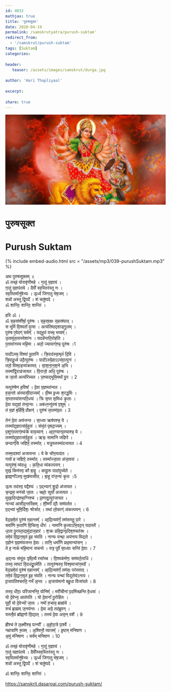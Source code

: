 ```yaml
---    
id: 4032    
mathjax: true    
title: 'पुरुषसूक्त'    
date: 2020-04-19    
permalink: /samskrutyatra/purush-suktam'
redirect_from: 
  - '/samskrut/purush-suktam'
tags: [Suktam]    
categories:    
    
header:    
   teaser: /assets/images/samskrut/durga.jpg    
    
author: 'Hari Thapliyaal'    
    
excerpt:    
    
share: true    
---    
```

    
![](/assets/images/samskrut/durga.jpg)    
    
# पुरुषसूक्त    
# Purush Suktam    
    
{% include embed-audio.html src = "/assets/mp3/039-purushSuktam.mp3" %}     
    
अथ पुरुषसूक्तम् ॥    
ॐ तच्छं॒ योरावृ॑णीमहे । गा॒तुं य॒ज्ञाय॑ ।    
गा॒तुं य॒ज्ञप॑तये । दैवी᳚ स्व॒स्तिर॑स्तु नः ।    
स्व॒स्तिर्मानु॑षेभ्यः । ऊ॒र्ध्वं जि॑गातु भेष॒जम् ।    
शन्नो॑ अस्तु द्वि॒पदे᳚ । शं चतु॑ष्पदे ।    
ॐ शान्तिः॒ शान्तिः॒ शान्तिः॑ ।    
    
हरिः ॐ ।    
ॐ स॒हस्र॑शीर्षा॒ पुरु॑षः । स॒ह॒स्रा॒क्षः स॒हस्र॑पात् ।    
स भूमिं॑ वि॒श्वतो॑ वृ॒त्वा । अत्य॑तिष्ठद्दशाङ्गु॒लम् ।    
पुरु॑ष ए॒वेदग्ं सर्वम्᳚ । यद्भू॒तं यच्च॒ भव्यम्᳚।    
उ॒तामृ॑त॒त्वस्येशा॑नः । यदन्ने॑नाति॒रोह॑ति ।    
ए॒तावा॑नस्य महि॒मा । अतो॒ ज्यायाग्ं॑श्च॒ पूरु॑षः ।1    
    
पादो᳚ऽस्य॒ विश्वा॑ भू॒तानि॑ । त्रि॒पाद॑स्या॒मृतं॑ दि॒वि ।    
त्रि॒पादू॒र्ध्व उदै॒त्पुरु॑षः । पादो᳚ऽस्ये॒हाऽऽभ॑वा॒त्पुनः॑ ।    
ततो॒ विश्व॒ङ्व्य॑क्रामत् । सा॒श॒ना॒न॒श॒ने अ॒भि ।    
तस्मा᳚द्वि॒राड॑जायत । वि॒राजो॒ अधि॒ पूरु॑षः ।    
स जा॒तो अत्य॑रिच्यत । प॒श्चाद्भूमि॒मथो॑ पु॒रः । 2    
    
यत्पुरु॑षेण ह॒विषा᳚ । दे॒वा य॒ज्ञमत॑न्वत ।    
व॒स॒न्तो अ॑स्यासी॒दाज्यम्᳚ । ग्री॒ष्म इ॒ध्मः श॒रद्ध॒विः ।    
स॒प्तास्या॑सन्परि॒धयः॑ । त्रिः स॒प्त स॒मिधः॑ कृ॒ताः ।    
दे॒वा यद्य॒ज्ञं त॑न्वा॒नाः । अब॑ध्न॒न्पु॑रुषं प॒शुम् ।    
तं य॒ज्ञं ब॒र्हिषि॒ प्रौक्षन्॑ । पुरु॑षं जा॒तम॑ग्र॒तः । 3    
    
तेन॑ दे॒वा अय॑जन्त । सा॒ध्या ऋष॑यश्च॒ ये ।    
तस्मा᳚द्य॒ज्ञात्स॑र्व॒हुतः॑ । संभृ॑तं पृषदा॒ज्यम् ।    
प॒शूग्ंस्ताग्ंश्च॑क्रे वाय॒व्यान्॑ । आ॒र॒ण्यान्ग्रा॒म्याश्च॒ ये ।    
तस्मा᳚द्य॒ज्ञात्स॑र्व॒हुतः॑ । ऋचः॒ सामा॑नि जज्ञिरे ।    
छन्दाग्ं॑सि जज्ञिरे॒ तस्मा᳚त् । यजु॒स्तस्मा॑दजायत । 4    
    
तस्मा॒दश्वा॑ अजायन्त । ये के चो॑भ॒याद॑तः ।    
गावो॑ ह जज्ञिरे॒ तस्मा᳚त् । तस्मा᳚ज्जा॒ता अ॑जा॒वयः॑ ।    
यत्पुरु॑षं॒ व्य॑दधुः । क॒ति॒धा व्य॑कल्पयन् ।    
मुखं॒ किम॑स्य॒ कौ बा॒हू । कावू॒रू पादा॑वुच्येते ।    
ब्रा॒ह्म॒णो᳚ऽस्य॒ मुख॑मासीत् । बा॒हू रा॑ज॒न्यः॑ कृ॒तः ।5    
    
ऊ॒रू तद॑स्य॒ यद्वैश्यः॑ । प॒द्भ्याग्ं शू॒द्रो अ॑जायत ।    
च॒न्द्रमा॒ मन॑सो जा॒तः । चक्षोः॒ सूर्यो॑ अजायत ।    
मुखा॒दिन्द्र॑श्चा॒ग्निश्च॑ ।  प्रा॒णाद्वा॒युर॑जायत ।    
नाभ्या॑ आसीद॒न्तरि॑क्षम् । शी॒र्ष्णो द्यौः सम॑वर्तत ।    
प॒द्भ्यां भूमि॒र्दिशः॒ श्रोत्रा᳚त् । तथा॑ लो॒काग्ं अ॑कल्पयन् । 6    
    
वेदा॒हमे॒तं पुरु॑षं म॒हान्तम्᳚ । आ॒दि॒त्यव॑र्णं॒ तम॑सस्तु॒ पा॒रे ।    
सर्वा॑णि रू॒पाणि॑ वि॒चित्य॒ धीरः॑ । नामा॑नि कृ॒त्वाऽभि॒वद॒न् यदास्ते᳚ ।    
धा॒ता पु॒रस्ता॒द्यमु॑दाज॒हार॑ । श॒क्रः प्रवि॒द्वान्प्र॒दिश॒श्चत॑स्रः ।    
तमे॒वं वि॒द्वान॒मृत॑ इ॒ह भ॑वति । नान्यः पन्था॒ अय॑नाय विद्यते ।    
य॒ज्ञेन॑ य॒ज्ञम॑यजन्त दे॒वाः । तानि॒ धर्मा॑णि प्रथ॒मान्या॑सन् ।    
ते ह॒ नाकं॑ महि॒मानः॑ सचन्ते । यत्र॒ पूर्वे॑ सा॒ध्याः सन्ति॑ दे॒वाः । 7    
    
अ॒द्भ्यः संभू॑तः पृथि॒व्यै रसा᳚च्च । वि॒श्वक॑र्मणः॒ सम॑वर्त॒ताधि॑ ।    
तस्य॒ त्वष्टा॑ वि॒दध॑द्रू॒पमे॑ति । तत्पुरु॑षस्य॒ विश्व॒माजा॑न॒मग्रे᳚ ।    
वेदा॒हमे॒तं पुरु॑षं म॒हान्तम्᳚ । आ॒दि॒त्यव॑र्णं॒ तम॑सः॒ पर॑स्तात् ।    
तमे॒वं वि॒द्वान॒मृत॑ इ॒ह भ॑वति । नान्यः पन्था॑ विद्य॒तेय॑ऽनाय ।    
प्र॒जाप॑तिश्चरति॒ गर्भे॑ अ॒न्तः । अ॒जाय॑मानो बहु॒धा विजा॑यते । 8    
    
तस्य॒ धीराः॒ परि॑जानन्ति॒ योनिम्᳚ । मरी॑चीनां प॒दमि॑च्छन्ति वे॒धसः॑ ।    
यो दे॒वेभ्य॒ आत॑पति । यो दे॒वानां᳚ पु॒रोहि॑तः ।    
पूर्वो॒ यो दे॒वेभ्यो॑ जा॒तः । नमो॑ रु॒चाय॒ ब्राह्म॑ये ।    
रुचं॑ ब्रा॒ह्मम् ज॒नय॑न्तः । दे॒वा अग्रे॒ तद॑ब्रुवन् ।    
यस्त्वै॒वं ब्रा᳚ह्म॒णो वि॒द्यात् । तस्य॑ दे॒वा अस॒न् वशे᳚ । 9    
    
ह्रीश्च॑ ते ल॒क्ष्मीश्च॒ पत्न्यौ᳚ । अ॒हो॒रा॒त्रे पा॒र्श्वे ।    
नक्ष॑त्राणि रू॒पम् । अ॒श्विनौ॒ व्यात्तम्᳚ ।  इ॒ष्टम् म॑निषाण ।    
अ॒मुं म॑निषाण ।  सर्व॑म्  मनिषाण । 10    
    
ॐ तच्छं॒ योरावृ॑णीमहे । गा॒तुं य॒ज्ञाय॑ ।    
गा॒तुं यज्ञप॑तये । दैवी᳚स्स्व॒स्तिर॑स्तु नः ।    
स्व॒स्तिर्मानु॑षेभ्यः । ऊ॒र्ध्वं जि॑गातु भेष॒जम् ।    
शन्नो॑ अस्तु द्वि॒पदे᳚ । शं चतु॑ष्पदे ।    
    
ॐ शान्तिः॒ शान्तिः॒ शान्तिः॑ ।    
    
https://sanskrit.dasarpai.com/purush-suktam/